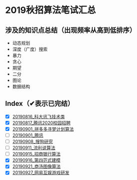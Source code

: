 # 2019秋招算法笔试汇总

## 涉及的知识点总结（出现频率从高到低排序）

* 动态规划
* 深度（广度）搜索
* 暴力
* 贪心
* 期望
* 二分
* 图论
* 数据结构

## Index（✔表示已完结）

- [x] [20190816_科大讯飞技术类](./20190816_科大讯飞技术类)
- [x] [20190817_腾讯2020校园招聘](./20190817_腾讯2020校园招聘)
- [x] [20190901_拼多多寻梦计划算法](./20190901_拼多多寻梦计划算法)
- [ ] [20190901_腾讯](./20190901_腾讯)
- [ ] [20190908_搜狗研究](./20190908_搜狗研究)
- [ ] [20190911_流利说算法](./20190911_流利说算法)
- [ ] [20190915_招商银行算法](./20190915_招商银行算法)
- [x] [20190916_第四范式建模](./20190916_第四范式建模)
- [x] [20190921_商汤图像算法](./20190921_商汤图像算法)
- [x] [20190927_网易互娱游戏研发](./20190927_网易互娱游戏研发)

